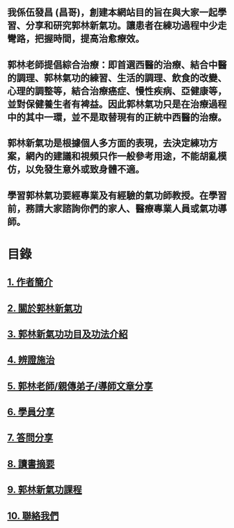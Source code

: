 ## 我係伍發昌 (昌哥)，創建本網站目的旨在與大家一起學習、分享和研究郭林新氣功。讓患者在練功過程中少走彎路，把握時間，提高治愈療效。  

## 郭林老師提倡綜合治療：即首選西醫的治療、結合中醫的調理、郭林氣功的練習、生活的調理、飲食的改變、心理的調整等，結合治療癌症、慢性疾病、亞健康等，並對保健養生者有裨益。因此郭林氣功只是在治療過程中的其中一環，並不是取替現有的正統中西醫的治療。

## 郭林新氣功是根據個人多方面的表現，去決定練功方案，網內的建議和視頻只作一般參考用途，不能胡亂模仿，以免發生意外或致身體不適。

## 學習郭林氣功要經專業及有經驗的氣功師教授。在學習前，務請大家諮詢你們的家人、醫療專業人員或氣功導師。 

# 目錄  

## [1. 作者簡介](/a10.md)

## [2. 關於郭林新氣功](/a1.md)  
  
## [3. 郭林新氣功功目及功法介紹](/a2.md)    

## [4. 辨證施治](/a3.md)  

## [5. 郭林老師/親傳弟子/導師文章分享](/a5.md)  

## [6. 學員分享](/a6.md)

## [7. 答問分享](/a7.md)  

## [8. 讀書摘要](/a4.md)

## [9. 郭林新氣功課程](/郭林新氣功課程.md)  

## [10. 聯絡我們](/a9.md)  

  



